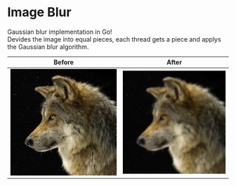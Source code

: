 # Image Blur

Gaussian blur implementation in Go! <br>
Devides the image into equal pieces, each thread gets a piece and applys the Gaussian blur algorithm.

| Before  | After |
| ------------- | ------------- |
| <img src="https://github.com/behdadkha/ImageBlur/blob/master/gray-wolf_thumb.jpg?raw=true">  | <img src="https://github.com/behdadkha/ImageBlur/blob/master/output.png?raw=true"> |
